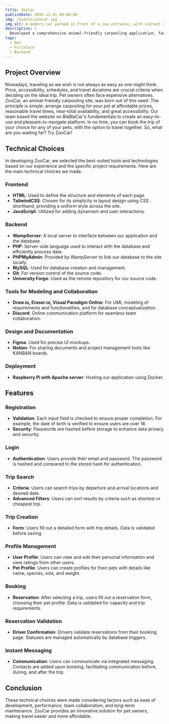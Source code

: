 ```yaml
---
title: ZooCar
publishDate: 2019-12-01 00:00:00
img: /assets/zoocar.jpg
img_alt: A modern car parked in front of a zoo entrance, with vibrant animal illustrations.
description: |
  Developed a comprehensive animal-friendly carpooling application, facilitating affordable and accessible pet transportation.
tags:
  - Dev
  - FullStack
  - Backend
---
```


## Project Overview

Nowadays, traveling as we wish is not always as easy as one might think. Price, accessibility, schedules, and travel durations are crucial criteria when deciding on the ideal trip. Pet owners often face expensive alternatives. ZooCar, an animal-friendly carpooling site, was born out of this need. The principle is simple: arrange carpooling for your pet at affordable prices, reasonable travel times, near-total availability, and great accessibility. Our team based the website on BlaBlaCar's fundamentals to create an easy-to-use and pleasant-to-navigate platform. In no time, you can book the trip of your choice for any of your pets, with the option to travel together. So, what are you waiting for? Try ZooCar!

## Technical Choices

In developing ZooCar, we selected the best-suited tools and technologies based on our experience and the specific project requirements. Here are the main technical choices we made:

### Frontend

- **HTML**: Used to define the structure and elements of each page.
- **TailwindCSS**: Chosen for its simplicity in layout design using CSS shorthand, providing a uniform style across the site.
- **JavaScript**: Utilized for adding dynamism and user interactions.

### Backend

- **WampServer**: A local server to interface between our application and the database.
- **PHP**: Server-side language used to interact with the database and efficiently process data.
- **PHPMyAdmin**: Provided by WampServer to link our database to the site locally.
- **MySQL**: Used for database creation and management.
- **Git**: For version control of the source code.
- **University Forge**: Used as the remote repository for our source code.

### Tools for Modeling and Collaboration

- **Draw.io, Eraser.io, Visual Paradigm Online**: For UML modeling of requirements and functionalities, and for database conceptualization.
- **Discord**: Online communication platform for seamless team collaboration.

### Design and Documentation

- **Figma**: Used for precise UI mockups.
- **Notion**: For sharing documents and project management tools like KANBAN boards.

### Deployment

- **Raspberry Pi with Apache server**: Hosting our application using Docker.

## Features

### Registration

- **Validation**: Each input field is checked to ensure proper completion. For example, the date of birth is verified to ensure users are over 18.
- **Security**: Passwords are hashed before storage to enhance data privacy and security.

### Login

- **Authentication**: Users provide their email and password. The password is hashed and compared to the stored hash for authentication.

### Trip Search

- **Criteria**: Users can search trips by departure and arrival locations and desired date.
- **Advanced Filters**: Users can sort results by criteria such as shortest or cheapest trip.

### Trip Creation

- **Form**: Users fill out a detailed form with trip details. Data is validated before saving.

### Profile Management

- **User Profile**: Users can view and edit their personal information and view ratings from other users.
- **Pet Profile**: Users can create profiles for their pets with details like name, species, size, and weight.

### Booking

- **Reservation**: After selecting a trip, users fill out a reservation form, choosing their pet profile. Data is validated for capacity and trip requirements.

### Reservation Validation

- **Driver Confirmation**: Drivers validate reservations from their booking page. Statuses are managed automatically by database triggers.

### Instant Messaging

- **Communication**: Users can communicate via integrated messaging. Contacts are added upon booking, facilitating communication before, during, and after the trip.

## Conclusion

These technical choices were made considering factors such as ease of development, performance, team collaboration, and long-term maintenance. ZooCar provides an innovative solution for pet owners, making travel easier and more affordable.
